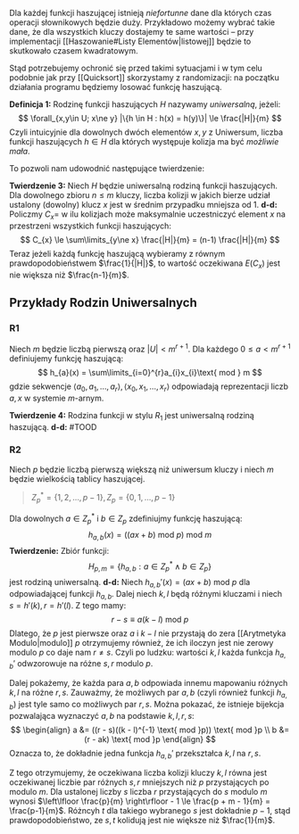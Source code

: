 Dla każdej funkcji haszującej istnieją *niefortunne* dane dla których czas operacji słownikowych będzie duży. Przykładowo możemy wybrać takie dane, że dla wszystkich kluczy dostajemy te same wartości – przy implementacji [[Haszowanie#Listy Elementów|listowej]] będzie to skutkowało czasem kwadratowym.

Stąd potrzebujemy ochronić się przed takimi sytuacjami i w tym celu podobnie jak przy [[Quicksort]] skorzystamy z randomizacji: na początku działania programu będziemy losować funkcję haszującą.

**Definicja 1:**
Rodzinę funkcji haszujących $H$ nazywamy *uniwersalną*, jeżeli:
$$
\forall_{x,y\in U; x\ne y} |\{h \in H : h(x) = h(y)\}| \le \frac{|H|}{m}
$$
Czyli intuicyjnie dla dowolnych dwóch elementów $x,y$ z Uniwersum, liczba funkcji haszujących $h\in H$ dla których występuje kolizja ma być *możliwie mała*.

To pozwoli nam udowodnić następujące twierdzenie:

**Twierdzenie 3:**
Niech $H$ będzie uniwersalną rodziną funkcji haszujących. Dla dowolnego zbioru $n \le m$ kluczy, liczba kolizji w jakich bierze udział ustalony (dowolny) klucz $x$ jest w średnim przypadku mniejsza od $1$.
**d-d:**
Policzmy $C_{x} =$ w ilu kolizjach może maksymalnie uczestniczyć element $x$ na przestrzeni wszystkich funkcji haszujących:
$$
C_{x} \le \sum\limits_{y\ne x} \frac{|H|}{m} = (n-1) \frac{|H|}{m}
$$
Teraz jeżeli każdą funkcję haszującą wybieramy z równym prawdopodobieństwem $\frac{1}{|H|}$, to wartość oczekiwana $E(C_{x})$ jest nie większa niż $\frac{n-1}{m}$.

## Przykłady Rodzin Uniwersalnych

### R1

Niech $m$ będzie liczbą pierwszą oraz $|U| < m^{r+1}$. Dla każdego $0 \le a < m^{r+1}$ definiujemy funkcję haszującą:
$$
h_{a}(x) = \sum\limits_{i=0}^{r}a_{i}x_{i}\text{ mod } m
$$
gdzie sekwencje $\langle a_{0}, a_{1},\dots,a_{r}\rangle, \langle x_{0},x_{1},\dots,x_{r}\rangle$ odpowiadają reprezentacji liczb $a,x$ w systemie $m$-arnym.

**Twierdzenie 4:**
Rodzina funkcji w stylu $R_{1}$ jest uniwersalną rodziną haszującą.
**d-d:**
#TOOD

### R2

Niech $p$ będzie liczbą pierwszą większą niż uniwersum kluczy i niech $m$ będzie wielkością tablicy haszującej.

> $Z_{p}^{*} = \{1,2,\dots,p-1\}, Z_{p} = \{0,1,\dots,p-1\}$

Dla dowolnych $a\in Z_{p}^{*}$ i $b\in Z_{p}$ zdefiniujmy funkcję haszującą:
$$
h_{a,b}(x) = ((ax + b)\text{ mod } p) \text{ mod }m
$$
**Twierdzenie:**
Zbiór funkcji:
$$
H_{p,m} = \{h_{a,b} : a\in Z_{p}^{*} \land b \in Z_{p}\}
$$
jest rodziną uniwersalną.
**d-d:**
Niech $h_{a,b}'(x) = (ax + b)\text{ mod } p$ dla odpowiadającej funkcji $h_{a,b}$. Dalej niech $k,l$ będą różnymi kluczami i niech $s = h'(k), r = h'(l)$. 
Z tego mamy:
$$
r - s \equiv a(k - l) \text{ mod } p
$$
Dlatego, że $p$ jest pierwsze oraz $a$ i $k - l$ nie przystają do zera [[Arytmetyka Modulo|modulo]] $p$ otrzymujemy również, że ich iloczyn jest nie zerowy modulo $p$ co daje nam $r \ne s$.
Czyli po ludzku: wartości $k,l$ każda funkcja $h_{a,b}'$ odwzorowuje na różne $s,r$ modulo $p$.

Dalej pokażemy, że każda para $a,b$ odpowiada innemu mapowaniu różnych $k,l$ na różne $r,s$.
Zauważmy, że możliwych par $a,b$ (czyli również funkcji $h_{a,b}$) jest tyle samo co możliwych par $r,s$. Można pokazać, że istnieje bijekcja pozwalająca wyznaczyć $a,b$ na podstawie $k,l,r,s$:
$$
\begin{align}
a &= ((r - s)((k - l)^{-1} \text{ mod }p)) \text{ mod }p \\
b &= (r - ak) \text{ mod }p
\end{align}
$$
Oznacza to, że dokładnie jedna funkcja $h_{a,b}'$ przekształca $k,l$ na $r,s$.

Z tego otrzymujemy, że oczekiwana liczba kolizji kluczy $k, l$ równa jest oczekiwanej liczbie par różnych $s,r$ mniejszych niż $p$ przystających po modulo $m$.
Dla ustalonej liczby $s$ liczba $r$ przystających do $s$ modulo $m$ wynosi $\left\lfloor  \frac{p}{m}  \right\rfloor - 1 \le \frac{p + m - 1}{m} = \frac{p-1}{m}$.
Różncyh $t$ dla takiego wybranego $s$ jest dokładnie $p-1$, stąd prawdopodobieństwo, ze $s,t$ kolidują jest nie większe niż $\frac{1}{m}$.

